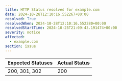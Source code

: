 ```yaml
---
title: HTTP Status resolved for example.com
date: 2024-10-28T12:10:16.552267+00:00
resolved: True
resolvedWhen: 2024-10-28T12:10:16.552280+00:00
resolvedStartTime: 2024-10-25T21:09:43.191474+00:00
severity: notice
affected:
  - example.com
section: issue
---
```


| Expected Statuses | Actual Status  |
|-------------------|----------------|
| 200, 301, 302 | 200 |
